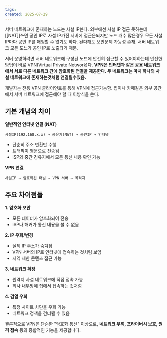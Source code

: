 ```yaml
---
tags: 
created: 2025-07-29
---
```

서버 네트워크에 존재하는 노드는 사설 IP쓴다. 외부에선 사설 IP 접근 못하는데 [[NAT]]쓰면 공인 IP로 사설 IP가진 서버에 접근은되지만 노드 개수 많은경우 모든 사설 IP마다 공인 IP를 매핑할 수 없기도 하다. 된다해도 보안문제 가능성 존재. 서버 네트워크 모든 도느가 공인 IP로 노출되기 때문.

서버 운영하려면 서버 네트워크에 구성된 노드에 안전히 접근할 수 있어야하는데 안전한 방법이 바로 VPN(Virtual Private Network)다. **VPN은 인터넷과 같은 공용 네트워크에서 서로 다른 네트워크 간에 암호화된 연결을 제공한다. 두 네트워크는 마치 하나의 사설 네트워크에 존재하는것처럼 연결될수있음.**

개발자는 전용 VPN 클라이언트를 통해 VPN에 접근가능함. 집이나 카페같은 외부 공간에서 서버 네트워크에 접근해야 할 때 이방식을 쓴다.

## 기본 개념의 차이

**일반적인 인터넷 연결 (NAT)**

```
사설IP(192.168.x.x) → 공유기(NAT) → 공인IP → 인터넷
```

- 단순히 주소 변환만 수행
- 트래픽이 평문으로 전송됨
- ISP와 중간 경유지에서 모든 통신 내용 확인 가능

**VPN 연결**

```
사설IP → 암호화된 터널 → VPN 서버 → 목적지
```

## 주요 차이점들

**1. 암호화 보안**

- 모든 데이터가 암호화되어 전송
- ISP나 해커가 통신 내용을 볼 수 없음

**2. IP 우회/변경**

- 실제 IP 주소가 숨겨짐
- VPN 서버의 IP로 인터넷에 접속하는 것처럼 보임
- 지역 제한 콘텐츠 접근 가능

**3. 네트워크 확장**

- 원격지 사설 네트워크에 직접 접속 가능
- 회사 내부망에 집에서 접속하는 것처럼

**4. 검열 우회**

- 특정 사이트 차단을 우회 가능
- 네트워크 정책을 건너뛸 수 있음

결론적으로 VPN은 단순한 "암호화 통신" 이상으로, **네트워크 우회, 프라이버시 보호, 원격 접속** 등의 종합적인 기능을 제공합니다.